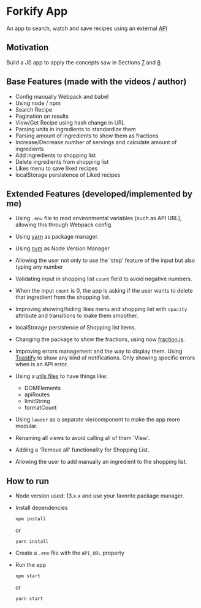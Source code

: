 # Forkify App
An app to search, watch and save recipes using an external [API](https://forkify-api.herokuapp.com/)

## Motivation
Build a JS app to apply the concepts saw in Sections [7](../7-ES6/script.js) and [8](../8-asynchronous-JS/script.js)

## Base Features (made with the videos / author)
- Config manually Webpack and babel
- Using node / npm
- Search Recipe
- Pagination on results
- View/Get Recipe using hash change in URL
- Parsing units in ingredients to standardize them
- Parsing amount of ingredients to show them as fractions
- Increase/Decrease number of servings and calculate amount of ingredients
- Add ingredients to shopping list
- Delete ingredients from shopping list
- Likes menu to save liked recipes
- localStorage persistence of Liked recipes

## Extended Features (developed/implemented by me)
- Using `.env` file to read environmental variables (such as API URL), allowing this through Webpack config.
- Using [yarn](https://yarnpkg.com/) as package manager.
- Using [nvm](https://github.com/nvm-sh/nvm) as Node Version Manager
- Allowing the user not only to use the 'step' feature of the input but also typing any number
- Validating input in shopping list `count` field to avoid negative numbers.
- When the input `count` is 0, the app is asking if the user wants to delete that ingredient from the shopping list.
- Improving showing/hiding likes menu and shopping list with `opacity` attribute and transitions to make them smoother.
- localStorage persistence of Shopping list items.
- Changing the package to show the fractions, using now [fraction.js](https://github.com/infusion/Fraction.js/).
- Improving errors management and the way to display them. Using [Toastify](https://github.com/apvarun/toastify-js) to show any kind of notifications. Only showing specific errors when is an API error.
- Using a [utils files](utils/index.js) to have things like:

  - DOMElements
  - apiRoutes
  - limitString
  - formatCount

- Using `loader` as a separate vie/component to make the app more modular.
- Renaming all views to avoid calling all of them 'View'.
- Adding a 'Remove all' functionality for Shopping List.
- Allowing the user to add manually an ingredient to the shopping list.


## How to run
- Node version used: 13.x.x and use your favorite package manager.
- Install dependencies

  `npm install`

  or

  `yarn install`

- Create a `.env` file with the `API_URL` property

- Run the app

  `npm start`

  or

  `yarn start`
  
